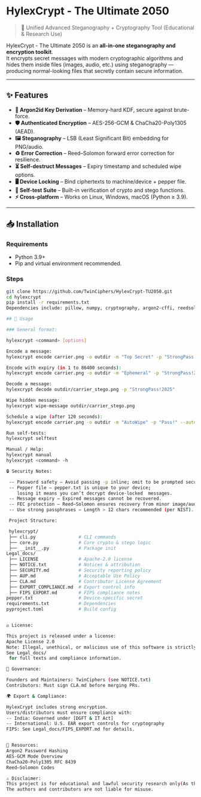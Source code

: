 # HylexCrypt - The Ultimate 2050

> 🔐 Unified Advanced Steganography + Cryptography Tool (Educational & Research Use)

HylexCrypt - The Ultimate 2050 is an **all-in-one steganography and encryption toolkit**.  
It encrypts secret messages with modern cryptographic algorithms and hides them inside files (images, audio, etc.) using steganography — producing normal-looking files that secretly contain secure information.

---

## ✨ Features

- **🔑 Argon2id Key Derivation** – Memory-hard KDF, secure against brute-force.
- **🛡️ Authenticated Encryption** – AES-256-GCM & ChaCha20-Poly1305 (AEAD).
- **🖼️ Steganography** – LSB (Least Significant Bit) embedding for PNG/audio.
- **♻️ Error Correction** – Reed–Solomon forward error correction for resilience.
- **⏳ Self-destruct Messages** – Expiry timestamp and scheduled wipe options.
- **🖥️ Device Locking** – Bind ciphertexts to machine/device + pepper file.
- **🧪 Self-test Suite** – Built-in verification of crypto and stego functions.
- **⚡ Cross-platform** – Works on Linux, Windows, macOS (Python ≥ 3.9).

---

## 📥 Installation

### Requirements
- Python 3.9+
- Pip and virtual environment recommended.

### Steps
```bash
git clone https://github.com/TwinCiphers/HylexCrypt-TU2050.git
cd hylexcrypt
pip install -r requirements.txt
Dependencies include: pillow, numpy, cryptography, argon2-cffi, reedsolo, scipy, soundfile, psutil, colorama.

## 🚀 Usage

### General format:

hylexcrypt <command> [options]

Encode a message: 
hylexcrypt encode carrier.png -o outdir -m "Top Secret" -p "StrongPass!2025"

Encode with expiry (in 1 to 86400 seconds):
hylexcrypt encode carrier.png -o outdir -m "Ephemeral" -p "StrongPass!2025" --expire 60

Decode a message:
hylexcrypt decode outdir/carrier_stego.png -p "StrongPass!2025"

Wipe hidden message:
hylexcrypt wipe-message outdir/carrier_stego.png

Schedule a wipe (after 120 seconds):
hylexcrypt encode carrier.png -o outdir -m "AutoWipe" -p "Pass!" --autowipe 120

Run self-tests:
hylexcrypt selftest

Manual / Help:
hylexcrypt manual
hylexcrypt <command> -h

🔒 Security Notes:

 -- Password safety – Avoid passing -p inline; omit to be prompted securely.
 -- Pepper file – pepper.txt is unique to your device; 
    losing it means you can’t decrypt device-locked  messages.
 -- Message expiry – Expired messages cannot be recovered.
 -- FEC protection – Reed–Solomon ensures recovery from minor image/audio corruption.
 -- Use strong passphrases – Length > 12 chars recommended (per NIST).

 Project Structure:

 hylexcrypt/
 ├── cli.py                # CLI commands
 ├── core.py               # Core crypto & stego logic
 ├── __init__.py           # Package init
Legal_docs/
 ├── LICENSE               # Apache-2.0 license
 ├── NOTICE.txt            # Notices & attribution
 ├── SECURITY.md           # Security reporting policy
 ├── AUP.md                # Acceptable Use Policy
 ├── CLA.md                # Contributor License Agreement
 ├── EXPORT_COMPLIANCE.md  # Export control info
 ├── FIPS_EXPORT.md        # FIPS compliance notes
pepper.txt                 # Device-specific secret 
requirements.txt           # Dependencies
pyproject.toml             # Build config


⚖️ License:

This project is released under a license:
Apache License 2.0
Note: Illegal, unethical, or malicious use of this software is strictly prohibited.
See Legal_docs/
 for full texts and compliance information.

👥 Governance:

Founders and Maintainers: TwinCiphers (see NOTICE.txt)
Contributors: Must sign CLA.md before merging PRs.

🌍 Export & Compliance:

HylexCrypt includes strong encryption.
Users/distributors must ensure compliance with:
-- India: Governed under [DGFT & IT Act]
-- International: U.S. EAR export controls for cryptography
FIPS: See Legal_docs/FIPS_EXPORT.md for details.


📖 Resources:
Argon2 Password Hashing
AES-GCM Mode Overview
ChaCha20-Poly1305 RFC 8439
Reed–Solomon Codes

⚠️ Disclaimer: 
This project is for educational and lawful security research only(As this is the starting phase).
The authors and contributors are not liable for misuse.